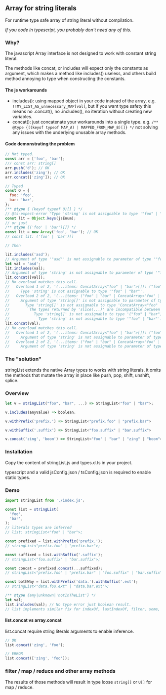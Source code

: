 #

## Array for string literals

For runtime type safe array of string literal without compilation.

*If you code in typescript, you probably don't need any of this.*

### Why?

The javascript Array interface is not designed to work with constant string literal.

The methods like concat, or includes will expect only the constants as argument, which makes a method like includes() useless, and others build method annoying to type when constructing the constants.

#### The js workarounds

- includes(): using mapped object in your code instead of the array, e.g. `!!MY_LIST_AS_unnecessary_MAP[val]`, but if you want type safety this means no .concat(), no .includes(), no iteration without creating new variables.
- concat(): just concatenate your workarounds into a single type. e.g. `/** @type {((keyof typeof MAP_A) | MAPPED_FROM_MAP_B)[]} */` not solving any issues with the underlying unusable array methods.

#### Code demonstrating the problem

```js
// Not typed.
const arr = ['foo', 'bar'];
/// const arr: string[]
arr.push('d'); // OK
arr.includes('zing'); // OK
arr.concat(['zing']); // OK

// Typed
const O = {
  foo: 'foo',
  bar: 'bar',
};
/** @type { (keyof typeof O)[] } */
// @ts-expect-error "Type 'string' is not assignable to type '"foo" | "bar"'
const lit = Object.keys(jsEnum);
// or just
/** @type {('foo' | 'bar')[]} */
const lit = new Array('foo', 'bar'); // OK
// const lit: ('foo' | 'bar')[]

// Then

lit.includes('asd');
// Argument of type '"asd"' is not assignable to parameter of type '"foo" | "bar"'.ts(2345)
let val = 'asd';
lit.includes(val);
// Argument of type 'string' is not assignable to parameter of type '"foo" | "bar"'.ts(2345)
lit.concat([val]);
// No overload matches this call.
//   Overload 1 of 2, '(...items: ConcatArray<"foo" | "bar">[]): ("foo" | "bar")[]', gave the following error.
//     Type 'string' is not assignable to type '"foo" | "bar"'.
//   Overload 2 of 2, '(...items: ("foo" | "bar" | ConcatArray<"foo" | "bar">)[]): ("foo" | "bar")[]', gave the following error.
//     Argument of type 'string[]' is not assignable to parameter of type '"foo" | "bar" | ConcatArray<"foo" | "bar">'.
//       Type 'string[]' is not assignable to type 'ConcatArray<"foo" | "bar">'.
//         The types returned by 'slice(...)' are incompatible between these types.
//           Type 'string[]' is not assignable to type '("foo" | "bar")[]'.
//             Type 'string' is not assignable to type '"foo" | "bar"'.ts(2769)
lit.concat(val);
// No overload matches this call.
//   Overload 1 of 2, '(...items: ConcatArray<"foo" | "bar">[]): ("foo" | "bar")[]', gave the following error.
//     Argument of type 'string' is not assignable to parameter of type 'ConcatArray<"foo" | "bar">'.
//   Overload 2 of 2, '(...items: ("foo" | "bar" | ConcatArray<"foo" | "bar">)[]): ("foo" | "bar")[]', gave the following error.
//     Argument of type 'string' is not assignable to parameter of type '"foo" | "bar" | ConcatArray<"foo" | "bar">'.ts(2769)
```

### The "solution"

stringList extends the native Array types to works with string literals.
it omits the methods that mutate the array in place like push, pop, shift, unshift, splice.

### Overview

```js
let v = stringList("foo", "bar", ...) => StringList<"foo" | "bar">;

v.includes(anyValue) => boolean;

v.withPrefix('prefix.') => StringList<"prefix.foo" | "prefix.bar">

v.withSuffix('.suffix') => StringList<"foo.suffix" | "bar.suffix">

v.concat('zing', 'boom') => StringList<"foo" | "bar" | "zing" | "boom">

```

### Installation

Copy the content of stringList.js and types.d.ts in your project.

typescript and a valid jsConfig.json / tsConfig.json is required to enable static types.

### Demo

```js
import stringList from './index.js';

const list = stringList(
  'foo',
  'bar',
);
// literals types are inferred
// list: stringList<"foo" | "bar">;

const prefixed = list.withPrefix('prefix.');
// stringList<"prefix.foo" | "prefix.bar">;

const suffixed = list.withSuffix('.suffix');
// stringList<"foo.suffix" | "bar.suffix">;

const concat = prefixed.concat(...suffixed);
// stringList<"prefix.foo" | "prefix.bar" | "foo.suffix" | "bar.suffix">;

const bothWay = list.withPrefix('data.').withSuffix('.ext');
// stringList<"data.foo.ext" | "data.bar.ext">;

/** @type {any|unknown|'notInTheList'} */
let val;
list.includes(val); // No type error just boolean result.
// list implements similar fix for indexOf, lastIndexOf, filter, some, every, findIndex and find methods.
```

#### list.concat vs array.concat

list.concat require string literals arguments to enable inference.

```js
// OK
list.concat('zing', 'foo');

// ERROR
list.concat(['zing', 'foo']);
```

### filter / map / reduce and other array methods

The results of those methods will result in type loose `string[]` or `U[]` for map / reduce.
